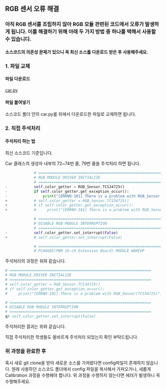 ## RGB 센서 오류 해결

### 아직 RGB 센서를 조립하지 않아 RGB 모듈 관련된 코드에서 오류가 발생하게 됩니다. 이를 해결하기 위해 아래 두 가지 방법 중 하나를 택해서 사용할 수 있습니다.

#### 소스코드의 의존성 문제가 있으니 꼭 최신 소스를 다운로드 받은 후 사용해주세요.



### 1. 파일 교체

#### 파일 다운로드

[car.py](http://drive.google.com/uc?export=view&id=1wgkK9THNvltOTwxrq71eKghZ-PmtiSLg)



#### 파일 붙여넣기

소스코드 폴더 안의 car.py를 위에서 다운로드한 파일로 교체하면 됩니다.



### 2. 직접 주석처리

#### 주석처리 하는 법

최신 소스코드 기준입니다. 

Car 클래스의 생성자 내부의 72~74번 줄, 79번 줄을 주석처리 하면 됩니다.

```python
             # ================================================================
             # RGB MODULE DRIVER INITIALIZE
             # ================================================================
-            self.color_getter = RGB_Sensor.TCS34725()
-            if self.color_getter.get_exception_occur():
-                print("[ERRNO-101] There is a problem with RGB_Sensor(TCS34725)")
+            # self.color_getter = RGB_Sensor.TCS34725()
+            # if self.color_getter.get_exception_occur():
+            #     print("[ERRNO-101] There is a problem with RGB_Sensor(TCS34725)")

             # ================================================================
             # DISABLE RGB MODULE INTERRUPTION
             # ================================================================
-            self.color_getter.set_interrupt(False)
+            # self.color_getter.set_interrupt(False)

             # ================================================================
             # PCA9685(PWM 16-ch Extension Board) MODULE WAKEUP
```

주석처리의 과정은 위와 같습니다.

```python
# ================================================================
# RGB MODULE DRIVER INITIALIZE
# ================================================================
# self.color_getter = RGB_Sensor.TCS34725()
# if self.color_getter.get_exception_occur():
#     print("[ERRNO-101] There is a problem with RGB_Sensor(TCS34725)")

# ================================================================
# DISABLE RGB MODULE INTERRUPTION
# ================================================================
q# self.color_getter.set_interrupt(False)
```

주석처리한 결과는 위와 같습니다.

직접 주석처리한 학생들도 올바르게 주석처리 되었는지 확인 부탁드립니다.



### 위 과정을 완료한 후

혹시 새로 git clone을 받아 새로운 소스를 가져왔다면 config파일이 존재하지 않습니다. 원래 사용하던 소스코드 폴더에서 config 파일을 복사해서 가져오거나, 새롭게 Calibration 과정을 수행해야 합니다. 위 과정을 수행하지 않는다면 에러가 발생하니 꼭 수행해주세요.